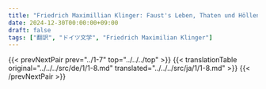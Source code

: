 ```yaml
---
title: "Friedrich Maximillian Klinger: Faust's Leben, Thaten und Höllenfahrt (1799) - 第一巻 第八章"
date: 2024-12-30T00:00:00+09:00
draft: false
tags: ["翻訳", "ドイツ文学", "Friedrich Maximilian Klinger"]
---
```


{{< prevNextPair prev="../1-7" top="../../../top" >}}
{{< translationTable original="../../../src/de/1/1-8.md" translated="../../../src/ja/1/1-8.md" >}}
{{< /prevNextPair >}}
